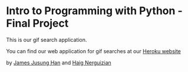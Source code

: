 # Intro to Programming with Python - Final Project

This is our gif search application.

You can find our web application for gif searches at our [Heroku website](https://cbs-ipp-g4.herokuapp.com)

by [James Jusung Han](https://www.linkedin.com/in/jusung-han-57b443122/en) and [Haig Nerguizian](https://www.linkedin.com/in/haig-nerguizian-7a556629)